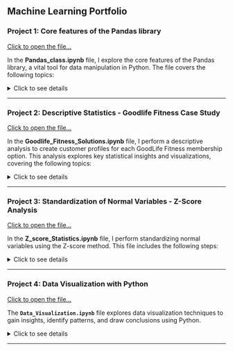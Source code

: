 ## Machine Learning Portfolio

### Project 1: Core features of the Pandas library

[Click to open the file...](https://github.com/shap0011/machine_learning_fall_2024/blob/main/Pandas_Class.ipynb)

In the **Pandas_class.ipynb** file, I explore the core features of the Pandas library, a vital tool for data manipulation in Python. The file covers the following topics: 

<details>
  <summary>Click to see details</summary>

<ul>
  <li>Coffee</li>
  <li>Tea</li>
  <li>Milk</li>
</ul>

- **Creating a Python Library and Accessing it in Google Colab**: Mounting a Google Drive folder to integrate external files into the Colab environment.  
- **Importing Modules (Pandas)**: Setting up the environment for efficient data analysis.  
- **Pandas DataFrame**: Reading data from a CSV file and exploring structured data tables.  
- **Indexing DataFrame**: Utilizing `.loc` and `.iloc` methods to perform operations such as retrieving values from specific rows and columns, selecting multiple rows, and specifying ranges of rows and columns.  
- **Manipulating DataFrame**: Executing operations such as adding new columns and rows, sorting the DataFrame, dropping rows and columns, removing duplicates, and checking for missing values.  
- **Reading Data from Different Sources**: Loading datasets from formats like `.xlsx`, `.txt`, `.zip`, `.html`, and `.json`.  

- **Creating a Python Library and Accessing it in Google Colab**: Mounting a Google Drive folder to integrate external files into the Colab environment.  
- **Importing Modules (Pandas)**: Setting up the environment for efficient data analysis.  
- **Pandas DataFrame**: Reading data from a CSV file and exploring structured data tables.  
- **Indexing DataFrame**: Utilizing `.loc` and `.iloc` methods to perform operations such as retrieving values from specific rows and columns, selecting multiple rows, and specifying ranges of rows and columns.  
- **Manipulating DataFrame**: Executing operations such as adding new columns and rows, sorting the DataFrame, dropping rows and columns, removing duplicates, and checking for missing values.  
- **Reading Data from Different Sources**: Loading datasets from formats like `.xlsx`, `.txt`, `.zip`, `.html`, and `.json`.  

This project highlights practical skills in data handling.  

</details>

---

### Project 2: Descriptive Statistics - Goodlife Fitness Case Study
[Click to open the file...](https://github.com/shap0011/machine_learning_fall_2024/blob/main/Goodlife_Fitness_Solution.ipynb)

In the **Goodlife_Fitness_Solutions.ipynb** file, I perform a descriptive analysis to create customer profiles for each GoodLife Fitness membership option. This analysis explores key statistical insights and visualizations, covering the following topics:  

<details>
  <summary>Click to see details</summary>

- **Importing Libraries and Loading the Dataset**: Import the necessary Python packages and load the *GoodlifeFitness.csv* dataset.  
- **Basic Data Exploration**: Print basic information about the dataset, check for null values, and review the data's structure.  
- **Univariate Analysis**:  
  - Examine the five-number summary statistics.  
  - Analyze the dataset's summary, including descriptive stats for categorical data.  
- **Visualization of Numerical Distributions**:  
  - Plot the distribution of numerical columns such as *Age*.  
  - Create boxplots to identify outliers in *Age*.  
- **Categorical Data Analysis**:  
  - Determine value counts for each categorical column, including *Type*.  
  - Calculate the percentage distribution of user types using normalization.  
- **Bivariate Analysis**: Visualize relationships, such as plotting a boxplot to compare *Income* with *Membership Type*.  
- **Multivariate Analysis**:  
  - Use `pd.crosstab` to analyze data across *Gender* and *Type*.  
  - Apply `pd.pivot_table` to explore data by *Income* and *Type*.  
  - Create scatter plots using Pandas for further insights.  

This case study demonstrates the application of descriptive statistics and visualization techniques to uncover actionable insights regarding fitness memberships.

</details>

---

### Project 3: Standardization of Normal Variables - Z-Score Analysis 
[Click to open the file...](https://github.com/shap0011/machine_learning_fall_2024/blob/main/Z_score_Statistics.ipynb)

In the **Z_score_Statistics.ipynb** file, I perform standardizing normal variables using the Z-score method. This file includes the following steps: 

<details>
  <summary>Click to see details</summary>

- **Mounting Google Drive in Google Colab**: Access files stored in Google Drive to enable seamless data loading.  
- **Importing Libraries and Loading the Dataset**: Load the necessary Python packages and read the *scores.csv* file into a DataFrame.  
- **Visualizing the Data Distribution**:  
  - Use the Seaborn library for visualization.  
  - Plot the distributions of *SAT* and *ACT* scores.  
- **Calculating Mean and Standard Deviation**:  
  - Compute the mean and standard deviation for *SAT* and *ACT* scores.  
  - Determine the Z-score for the highest scorer in *SAT* and *ACT* among all applicants.  
- **Applying the Z-Score to All Scores**: Standardize the entire table by applying the Z-score formula to all values.  
- **Fit-Transform Using StandardScaler**:  
  - Import `StandardScaler` from `sklearn.preprocessing`.  
  - Initialize the scaler and apply it to the *SATscore* and *ACTscore* columns using `fit` and `transform` methods, or utilize `fit_transform` directly.  
  - Display the updated DataFrame to confirm standardization.

This project highlights the use of Z-score standardization and the application of Python libraries to prepare data for further analysis.

</details>

---

### Project 4: Data Visualization with Python 
[Click to open the file...](https://github.com/shap0011/machine_learning_fall_2024/blob/main/Data_Visualization.ipynb)

The **`Data_Visualization.ipynb`** file explores data visualization techniques to gain insights, identify patterns, and draw conclusions using Python.

<details>
  <summary>Click to see details</summary>
  
#### Visualization Libraries in Python
- **Seaborn** and **Matplotlib**:
  - Install or import Seaborn (`import seaborn as sns`).
  - Import Matplotlib (`import matplotlib.pyplot as plt`).
  - Retrieve sample datasets from the Seaborn library.
  - Load the `tips` dataset (`df = sns.load_dataset('tips')`).
  - Perform data exploration:
    - Check variable types.
    - Preview the top 5 rows.
    - Return a summary of the DataFrame.

#### Key Visualization Tasks

**Relationship Between Total Bill and Tip Amount**:
   - Use a scatter plot to visualize and analyze the relationship.
   - Determine the type of correlation (positive, negative, or none).

**Strip Plot**:
   - Visualize average tip amounts by day of the week and time of day:
     - `tip` vs. `day`
     - `tip` vs. `time`

**Bar Plot**:
   - Display average tip amounts:
     - By day of the week.
     - By party size.
     - By smoker status.
     - By gender.

**Pair Plot**:
   - Plot pairwise relationships in the `tips` dataset.
   - Use the `hue` parameter (e.g., by `sex`).

**Distribution Plot**:
   - Use `displot()` to visualize a univariate variable distribution:
     - Plot a histogram with a kernel density estimate (KDE).
     - Calculate and annotate the mean, median, and mode.

**Count Plot**:
   - Visualize counts of observations in each category:
     - Create a count plot by day, with `time` as the hue.

**Heatmap**:
   - Display correlations as a two-dimensional heatmap:
     - Each square represents the correlation between two variables.

**Scatter Plot**:
   - Customize scatter plots for `total_bill` vs. `tip`:
     - Experiment with colors, opacity, and shapes of data points.

**Bar Plot**:
   - Create vertical bar plots to display categorical data:
     - Plot smoker and non-smoker counts using Matplotlib.

**Pie Plot**:
    - Visualize univariate data distribution:
      - Plot the occurrence of different days.

**Exploded Pie Plot**:
    - Separate one or more sectors from the pie:
      - Plot the occurrence of days with an exploded view.

 **Histogram**:
    - Analyze the distribution and spread of continuous variables:
      - Plot a histogram for the `tip` variable.

**Box Plot**:
    - Visualize the five-number summary:
      - Plot the boxplot of `total_bill` to check for outliers.

**Subplots**:
    - Create multiple plots within a single canvas:
      - Use `plt.subplot(numrows, numcols, plot_number)` to position plots.
      - Add a strip plot to visualize `tip` vs. `day`.
</details>

---

